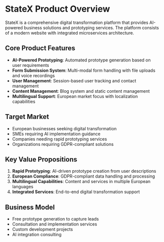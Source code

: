 # StateX Product Overview

StateX is a comprehensive digital transformation platform that provides AI-powered business solutions and prototyping services. The platform consists of a modern website with integrated microservices architecture.

## Core Product Features

- **AI-Powered Prototyping**: Automated prototype generation based on user requirements
- **Form Submission System**: Multi-modal form handling with file uploads and voice recordings
- **User Management**: Session-based user tracking and contact management
- **Content Management**: Blog system and static content management
- **Multilingual Support**: European market focus with localization capabilities

## Target Market

- European businesses seeking digital transformation
- SMEs requiring AI implementation guidance
- Companies needing rapid prototyping services
- Organizations requiring GDPR-compliant solutions

## Key Value Propositions

1. **Rapid Prototyping**: AI-driven prototype creation from user descriptions
2. **European Compliance**: GDPR-compliant data handling and processing
3. **Multilingual Capabilities**: Content and services in multiple European languages
4. **Integrated Services**: End-to-end digital transformation support

## Business Model

- Free prototype generation to capture leads
- Consultation and implementation services
- Custom development projects
- AI integration consulting